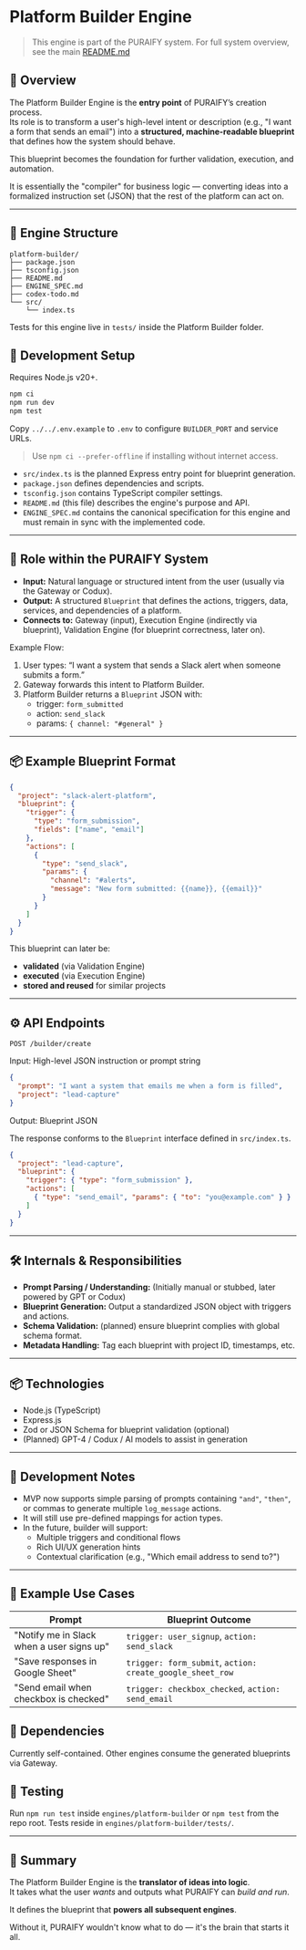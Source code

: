 # Platform Builder Engine

> This engine is part of the PURAIFY system. For full system overview, see the main [README.md](../../README.md)

## 🧠 Overview

The Platform Builder Engine is the **entry point** of PURAIFY’s creation process.  
Its role is to transform a user's high-level intent or description (e.g., "I want a form that sends an email") into a **structured, machine-readable blueprint** that defines how the system should behave.

This blueprint becomes the foundation for further validation, execution, and automation.

It is essentially the "compiler" for business logic — converting ideas into a formalized instruction set (JSON) that the rest of the platform can act on.

---

## 📁 Engine Structure

```text
platform-builder/
├── package.json
├── tsconfig.json
├── README.md
├── ENGINE_SPEC.md
├── codex-todo.md
└── src/
    └── index.ts
```
Tests for this engine live in `tests/` inside the Platform Builder folder.
## 🚀 Development Setup

Requires Node.js v20+.

```bash
npm ci
npm run dev
npm test
```

Copy `../../.env.example` to `.env` to configure `BUILDER_PORT` and service URLs.

> Use `npm ci --prefer-offline` if installing without internet access.

- `src/index.ts` is the planned Express entry point for blueprint generation.
- `package.json` defines dependencies and scripts.
- `tsconfig.json` contains TypeScript compiler settings.
- `README.md` (this file) describes the engine's purpose and API.
- `ENGINE_SPEC.md` contains the canonical specification for this engine and must remain in sync with the implemented code.

---

## 🧩 Role within the PURAIFY System

- **Input:** Natural language or structured intent from the user (usually via the Gateway or Codux).
- **Output:** A structured `Blueprint` that defines the actions, triggers, data, services, and dependencies of a platform.
- **Connects to:** Gateway (input), Execution Engine (indirectly via blueprint), Validation Engine (for blueprint correctness, later on).

Example Flow:
1. User types: “I want a system that sends a Slack alert when someone submits a form.”
2. Gateway forwards this intent to Platform Builder.
3. Platform Builder returns a `Blueprint` JSON with:
   - trigger: `form_submitted`
   - action: `send_slack`
   - params: `{ channel: "#general" }`

---

## 📦 Example Blueprint Format

```json
{
  "project": "slack-alert-platform",
  "blueprint": {
    "trigger": {
      "type": "form_submission",
      "fields": ["name", "email"]
    },
    "actions": [
      {
        "type": "send_slack",
        "params": {
          "channel": "#alerts",
          "message": "New form submitted: {{name}}, {{email}}"
        }
      }
    ]
  }
}
```

This blueprint can later be:
- **validated** (via Validation Engine)
- **executed** (via Execution Engine)
- **stored and reused** for similar projects

---

## ⚙️ API Endpoints

```
POST /builder/create
```

Input: High-level JSON instruction or prompt string

```json
{
  "prompt": "I want a system that emails me when a form is filled",
  "project": "lead-capture"
}
```

Output: Blueprint JSON

The response conforms to the `Blueprint` interface defined in `src/index.ts`.

```json
{
  "project": "lead-capture",
  "blueprint": {
    "trigger": { "type": "form_submission" },
    "actions": [
      { "type": "send_email", "params": { "to": "you@example.com" } }
    ]
  }
}
```

---

## 🛠️ Internals & Responsibilities

- **Prompt Parsing / Understanding:** (Initially manual or stubbed, later powered by GPT or Codux)
- **Blueprint Generation:** Output a standardized JSON object with triggers and actions.
- **Schema Validation:** (planned) ensure blueprint complies with global schema format.
- **Metadata Handling:** Tag each blueprint with project ID, timestamps, etc.

---

## 📦 Technologies

- Node.js (TypeScript)
- Express.js
- Zod or JSON Schema for blueprint validation (optional)
- (Planned) GPT-4 / Codux / AI models to assist in generation

---

## 🚧 Development Notes

- MVP now supports simple parsing of prompts containing `"and"`, `"then"`, or commas to generate multiple `log_message` actions.
- It will still use pre-defined mappings for action types.
- In the future, builder will support:
  - Multiple triggers and conditional flows
  - Rich UI/UX generation hints
  - Contextual clarification (e.g., "Which email address to send to?")

---

## 🧪 Example Use Cases

| Prompt | Blueprint Outcome |
|--------|-------------------|
| "Notify me in Slack when a user signs up" | `trigger: user_signup`, `action: send_slack` |
| "Save responses in Google Sheet" | `trigger: form_submit`, `action: create_google_sheet_row` |
| "Send email when checkbox is checked" | `trigger: checkbox_checked`, `action: send_email` |


## 🧩 Dependencies
Currently self-contained. Other engines consume the generated blueprints via Gateway.

## 🧪 Testing
Run `npm run test` inside `engines/platform-builder` or `npm test` from the repo root. Tests reside in `engines/platform-builder/tests/`.

---

## 🧭 Summary

The Platform Builder Engine is the **translator of ideas into logic**.  
It takes what the user *wants* and outputs what PURAIFY can *build and run*.

It defines the blueprint that **powers all subsequent engines**.

Without it, PURAIFY wouldn't know what to do — it's the brain that starts it all.
